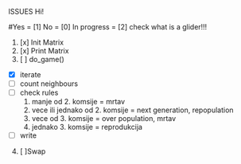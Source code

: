ISSUES
Hi!

#Yes = [1]  No = [0]  In progress = [2]     check what is a glider!!!

1. [x] Init Matrix
2. [x] Print Matrix
3. [ ] do_game()
  - [x] iterate
  - [ ] count neighbours
  - [ ] check rules
      1. manje od 2. komsije = mrtav
      2. vece ili jednako od 2. komsije = next generation, repopulation
      3. vece od 3. komsije = over population, mrtav
      4. jednako 3. komsije = reprodukcija
  - [ ] write
4. [ ]Swap
